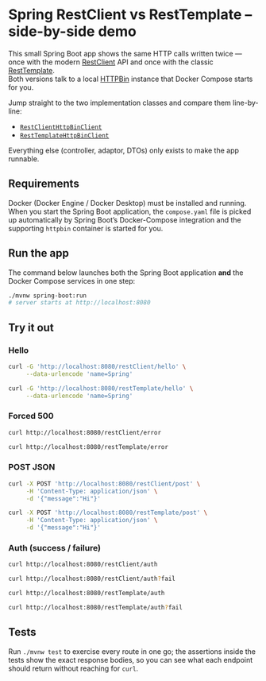 # Spring RestClient vs RestTemplate – side-by-side demo

This small Spring Boot app shows the same HTTP calls written twice — once with the
modern [RestClient](https://docs.spring.io/spring-framework/reference/integration/rest-clients.html#rest-restclient) API
and once with the
classic [RestTemplate](https://docs.spring.io/spring-framework/reference/integration/rest-clients.html#rest-resttemplate).  
Both versions talk to a local [HTTPBin](https://httpbin.org/) instance that Docker Compose
starts for you.

Jump straight to the two implementation classes and compare them line-by-line:

* [`RestClientHttpBinClient`](src/main/java/sh/jfm/springbootdemos/restclient/RestClientHttpBinClient.java)
* [`RestTemplateHttpBinClient`](src/main/java/sh/jfm/springbootdemos/restclient/RestTemplateHttpBinClient.java)

Everything else (controller, adaptor, DTOs) only exists to make the app runnable.

## Requirements

Docker (Docker Engine / Docker Desktop) must be installed and running.  
When you start the Spring Boot application, the `compose.yaml` file is picked up
automatically by Spring Boot’s Docker-Compose integration and the supporting
`httpbin` container is started for you.

## Run the app

The command below launches both the Spring Boot application **and** the Docker
Compose services in one step:

```bash
./mvnw spring-boot:run
# server starts at http://localhost:8080
```

## Try it out

### Hello

```bash
curl -G 'http://localhost:8080/restClient/hello' \
     --data-urlencode 'name=Spring'
```

```bash
curl -G 'http://localhost:8080/restTemplate/hello' \
     --data-urlencode 'name=Spring'
```

### Forced 500

```bash
curl http://localhost:8080/restClient/error
```

```bash
curl http://localhost:8080/restTemplate/error
```

### POST JSON

```bash
curl -X POST 'http://localhost:8080/restClient/post' \
     -H 'Content-Type: application/json' \
     -d '{"message":"Hi"}'
```

```bash
curl -X POST 'http://localhost:8080/restTemplate/post' \
     -H 'Content-Type: application/json' \
     -d '{"message":"Hi"}'
```

### Auth (success / failure)

```bash
curl http://localhost:8080/restClient/auth
```

```bash
curl http://localhost:8080/restClient/auth?fail
```

```bash
curl http://localhost:8080/restTemplate/auth
```

```bash
curl http://localhost:8080/restTemplate/auth?fail
```

## Tests

Run `./mvnw test` to exercise every route in one go; the assertions inside the
tests show the exact response bodies, so you can see what each endpoint should
return without reaching for `curl`.
